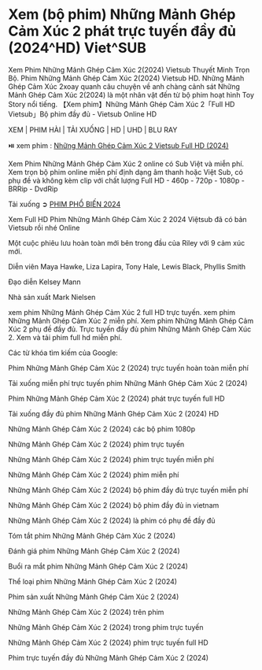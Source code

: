 <h1>Xem (bộ phim) Những Mảnh Ghép Cảm Xúc 2 phát trực tuyến đầy đủ (2024^HD) Viet^SUB</h1>
Xem Phim Những Mảnh Ghép Cảm Xúc 2(2024) Vietsub Thuyết Minh Trọn Bộ. Phim Những Mảnh Ghép Cảm Xúc 2(2024) Vietsub HD. Những Mảnh Ghép Cảm Xúc 2xoay quanh câu chuyện về anh chàng cảnh sát Những Mảnh Ghép Cảm Xúc 2(2024) là một nhân vật đến từ bộ phim hoạt hình Toy Story nổi tiếng. 【Xem phim】Những Mảnh Ghép Cảm Xúc 2「Full HD Vietsub」Bộ phim đầy đủ - Vietsub Online HD

XEM | PHIM HÀI | TẢI XUỐNG | HD | UHD | BLU RAY

⏯️ xem phim : <a href="https://cinefie.com/vi/movie/1022789/inside-out-2" target="_blank"> Những Mảnh Ghép Cảm Xúc 2 Vietsub Full HD (2024)</a>

Xem Phim Những Mảnh Ghép Cảm Xúc 2 online có Sub Việt và miễn phí. Xem trọn bộ phim online miễn phí định dạng âm thanh hoặc Việt Sub, có phụ đề và không kèm clip với chất lượng Full HD - 460p - 720p - 1080p - BRRip - DvdRip

Tải xuống ➲ <a href="https://cinefie.com/vi/movie-popular" target="_blank">PHIM PHỔ BIẾN 2024</a>


Xem Full HD Phim Những Mảnh Ghép Cảm Xúc 2 2024 Việtsub đã có bản Vietsub rồi nhé Online

Một cuộc phiêu lưu hoàn toàn mới bên trong đầu của Riley với 9 cảm xúc mới.

Diễn viên
Maya Hawke, Liza Lapira, Tony Hale, Lewis Black, Phyllis Smith

Đạo diễn
Kelsey Mann

Nhà sản xuất
Mark Nielsen

xem phim Những Mảnh Ghép Cảm Xúc 2 full HD trực tuyến. xem phim Những Mảnh Ghép Cảm Xúc 2 miễn phí. Xem phim Những Mảnh Ghép Cảm Xúc 2 phụ đề đầy đủ. Trực tuyến đầy đủ phim Những Mảnh Ghép Cảm Xúc 2. Xem và tải phim full hd miễn phí.

Các từ khóa tìm kiếm của Google:

Phim Những Mảnh Ghép Cảm Xúc 2 (2024) trực tuyến hoàn toàn miễn phí

Tải xuống miễn phí trực tuyến phim Những Mảnh Ghép Cảm Xúc 2 (2024)

Phim Những Mảnh Ghép Cảm Xúc 2 (2024) phát trực tuyến full HD

Tải xuống đầy đủ phim Những Mảnh Ghép Cảm Xúc 2 (2024) HD

Những Mảnh Ghép Cảm Xúc 2 (2024) các bộ phim 1080p

Những Mảnh Ghép Cảm Xúc 2 (2024) phim trực tuyến

Những Mảnh Ghép Cảm Xúc 2 (2024) phim trực tuyến miễn phí

Những Mảnh Ghép Cảm Xúc 2 (2024) phim miễn phí

Những Mảnh Ghép Cảm Xúc 2 (2024) bộ phim đầy đủ trực tuyến miễn phí

Những Mảnh Ghép Cảm Xúc 2 (2024) bộ phim đầy đủ in vietnam

Những Mảnh Ghép Cảm Xúc 2 (2024) là phim có phụ đề đầy đủ

Tóm tắt phim Những Mảnh Ghép Cảm Xúc 2 (2024)

Đánh giá phim Những Mảnh Ghép Cảm Xúc 2 (2024)

Buổi ra mắt phim Những Mảnh Ghép Cảm Xúc 2 (2024)

Thể loại phim Những Mảnh Ghép Cảm Xúc 2 (2024)

Phim sản xuất Những Mảnh Ghép Cảm Xúc 2 (2024)

Những Mảnh Ghép Cảm Xúc 2 (2024) trên phim

Những Mảnh Ghép Cảm Xúc 2 (2024) trong phim trực tuyến

Những Mảnh Ghép Cảm Xúc 2 (2024) phim trực tuyến full HD

Phim trực tuyến đầy đủ Những Mảnh Ghép Cảm Xúc 2 (2024)

